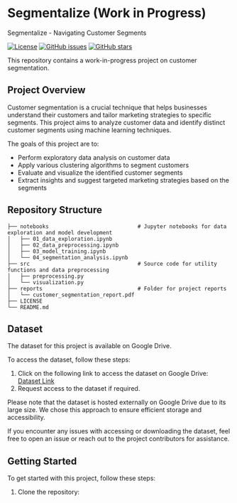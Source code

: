 # Segmentalize (Work in Progress)
Segmentalize - Navigating Customer Segments

[![License](https://img.shields.io/badge/License-MIT-blue.svg)](https://opensource.org/licenses/MIT)
[![GitHub issues](https://img.shields.io/github/issues/your-username/customer-segmentation.svg)](https://github.com/your-username/customer-segmentation/issues)
[![GitHub stars](https://img.shields.io/github/stars/your-username/customer-segmentation.svg)](https://github.com/your-username/customer-segmentation/stargazers)

This repository contains a work-in-progress project on customer segmentation. 

## Project Overview

Customer segmentation is a crucial technique that helps businesses understand their customers and tailor marketing strategies to specific segments. This project aims to analyze customer data and identify distinct customer segments using machine learning techniques.

The goals of this project are to:
- Perform exploratory data analysis on customer data
- Apply various clustering algorithms to segment customers
- Evaluate and visualize the identified customer segments
- Extract insights and suggest targeted marketing strategies based on the segments

## Repository Structure

    ├── notebooks                            # Jupyter notebooks for data exploration and model development
    │   ├── 01_data_exploration.ipynb
    │   ├── 02_data_preprocessing.ipynb
    │   ├── 03_model_training.ipynb
    │   └── 04_segmentation_analysis.ipynb
    ├── src                                  # Source code for utility functions and data preprocessing
    │   ├── preprocessing.py
    │   └── visualization.py
    ├── reports                              # Folder for project reports
    │   └── customer_segmentation_report.pdf
    ├── LICENSE
    └── README.md
    
## Dataset

The dataset for this project is available on Google Drive. 

To access the dataset, follow these steps:

1. Click on the following link to access the dataset on Google Drive: [Dataset Link](https://drive.google.com/drive/folders/your-folder-id)
2. Request access to the dataset if required.

Please note that the dataset is hosted externally on Google Drive due to its large size. We chose this approach to ensure efficient storage and accessibility.

If you encounter any issues with accessing or downloading the dataset, feel free to open an issue or reach out to the project contributors for assistance.

## Getting Started

To get started with this project, follow these steps:

1. Clone the repository:

